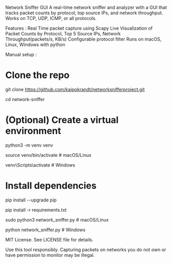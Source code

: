 Network Sniffer GUI
A real-time network sniffer and analyzer with a GUI that tracks packet counts by protocol, top source IPs, and network throughput. Works on TCP, UDP, ICMP, or all protocols.

Features :
    Real Time packet capture using Scapy
    Live Visualization of Packet Counts by Protocol, Top 5 Source IPs, Network Throughput(packets/s, KB/s)
    Configurable protocol filter
    Runs on macOS, Linux, Windows with python
    
Manual setup : 

# Clone the repo
git clone https://github.com/kaipokrandt/networksnifferproject.git

cd network-sniffer

# (Optional) Create a virtual environment
python3 -m venv venv

source venv/bin/activate  # macOS/Linux

venv\Scripts\activate     # Windows

# Install dependencies
pip install --upgrade pip

pip install -r requirements.txt

sudo python3 network_sniffer.py # macOS/Linux

python network_sniffer.py       # Windows



MIT License. See LICENSE file for details.

Use this tool responsibly. Capturing packets on networks you do not own or have permission to monitor may be illegal.

